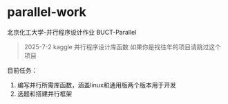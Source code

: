# parallel-work
北京化工大学-并行程序设计作业 BUCT-Parallel

> 2025-7-2 kaggle 并行程序设计库函数 如果你是找往年的项目请跳过这个项目

目前任务：
1. 编写并行所需库函数，涵盖linux和通用版两个版本用于开发
2. 选题和搭建并行框架
